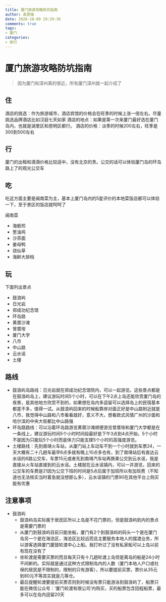 ```yaml
---
title: 厦门旅游攻略防坑指南
author: 高思强
date: 2020-10-09 19:29:38 
comments: true
tags:
- 厦门
categories:
- 旅行
---
```


# 厦门旅游攻略防坑指南

> 因为厦门和漳州离的很近，所有厦门漳州就一起介绍了

## 住
酒店的挑选：作为旅游城市，酒店宾馆的价格会在旺季的时候上涨一倍左右。尽量挑选品牌酒店比如汉庭七天如家
酒店的地点：如果是第一次来厦门最好选在厦门岛内，也就是湖里区和思明区都行。
酒店的价格：淡季的时候200左右，旺季是300到500左右

## 行
厦门的出租和滴滴价格比较适中，没有北京的贵。公交的话可以体验厦门岛的环岛路上了的观光公交车

## 吃
吃这方面主要是闽南菜为主，基本上厦门岛内的5星评价的本地菜饭店都可以体验一下，至于景区的饭店就呵呵了

闽南菜

- 海蛎煎
- 葱油鸡
- 沙茶面
- 姜母鸭
- 烧仙草
- 海鲜大排档

## 玩
下面列出景点

- 鼓浪屿
- 日光岩
- 郑成功纪念馆
- 环岛路
- 黄厝沙滩
- 曾厝垵
- 厦门大学
- 八市
- 中山路
- 云水谣
- 土楼

## 路线

- 鼓浪屿岛路线：日光岩就在郑成功纪念馆院内，可以一起游览。这些景点都是在鼓浪屿岛上，建议游玩时间5个小时，可以在下午2点上岛还能欣赏厦门岛的夜景，是其他地方欣赏不到的，如果想在岛内多逗留可以选择岛上的民宿基本都差不多，值得一试。从鼓浪屿回来的时候船靠岸对面正好是中山路附近就是八市，我觉得中山路和八市看看就好，意义不大，想看欧式风情广州的沙面和哈尔滨的中央大街都比中山路强
- 环岛路路线：可以沿着环岛路游览黄厝沙滩顺便游览曾厝垵和厦门大学都是在一条线上，建议游玩时间5个小时时间段最好是下午3点到4点开始，5个小时不是因为只能玩5个小时而是体力只能支撑5个小时的高强度游览。
- 土楼路线：先到南靖火车站，从厦门站上车动车不到一个小时就到车票24，一天大概有二十几趟车最早6点多就有晚上10点多也有，到了南靖站后有直达云水谣的6路公交车，车票15元或者先到南靖汽车站再换乘公交到云水谣，我是直接从火车站直接到的云水谣。土楼就在云水谣镇内，可以一并游览，回来的公交车的车费是21因为公交下班的时间是5点后属于加班所以有加班费（不知道也无法核实当时着急就没想那么多），云水谣镇的门票90在其他平台上购买能有优惠

## 注意事项
- 鼓浪屿
	- 鼓浪屿岛实际属于居民区所以上岛是不花门票的，但是鼓浪屿到内的景点是需要门票的
	- 从厦门到鼓浪屿目前只能坐船，厦门有2个到鼓浪屿的码头一个是在厦门岛另一个是在海沧区，海沧区比较远而且主要服务本地人的摆渡业务，所以游客选择厦门厦鼓轮渡中心上船。我打听过了没有私家船可以上岛以前有现在没有了
	- 坐轮渡是需要买票的而且每天只有十几趟轮渡上岛但是离岛的船是24小时不间断的。实际就是通过这种方式限制岛内的人数（厦门本地人户口或社保的居民是不限制的，限制的只有游客），所以要提前买票，票价从35元到80元不等其实就是几等仓。
	- 最后提醒轮渡要提前买票否则到时候没有票只能游泳到鼓浪屿了，船票只能在微信公众号：‘厦门轮渡有限公司’内购买，买的船票包含回程船票，最多可以在岛内逗留20天